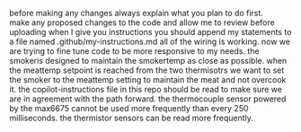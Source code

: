 before making any changes always explain what you plan to do first.  
make any proposed changes to the code and allow me to review before uploading
when I give you instructions you should append my statements to a file named .github/my-instructions.md
all of the wiring is working.  now we are trying to fine tune code to be more responsive to my needs.
the smokeris designed to maintain the smokertemp as close as possible.
when the meattemp setpoint is reached from the two thermisotrs we want to set the smoker to the meattemp setting to maintain the meat and not overcook it.
the copilot-instructions file in this repo should be read to make sure we are in agreement with the path forward.
the thermocouple sensor powered by the max6675 cannot be used more frequently than every 250 milliseconds.
the thermistor sensors can be read more frequently.